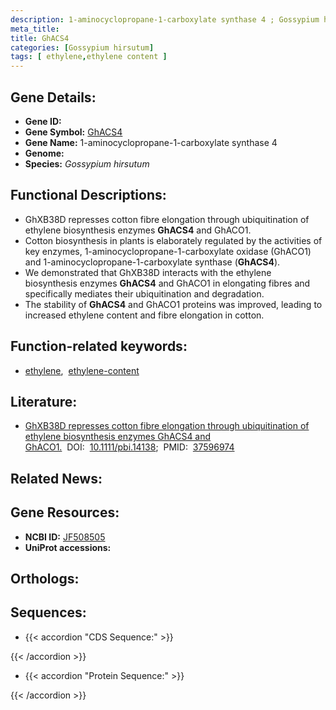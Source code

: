 ```yaml
---
description: 1-aminocyclopropane-1-carboxylate synthase 4 ; Gossypium hirsutum
meta_title:
title: GhACS4
categories: [Gossypium hirsutum]
tags: [ ethylene,ethylene content ]
---
```


## Gene Details:
- **Gene ID:** []()
- **Gene Symbol:** <u>GhACS4</u>
- **Gene Name:** 1-aminocyclopropane-1-carboxylate synthase 4
- **Genome:** []()
- **Species:** *Gossypium hirsutum*

## Functional Descriptions:
   - GhXB38D represses cotton fibre elongation through ubiquitination of ethylene biosynthesis enzymes **GhACS4** and GhACO1.
   - Cotton biosynthesis in plants is elaborately regulated by the activities of key enzymes, 1-aminocyclopropane-1-carboxylate oxidase (GhACO1) and 1-aminocyclopropane-1-carboxylate synthase (**GhACS4**).
   - We demonstrated that GhXB38D interacts with the ethylene biosynthesis enzymes **GhACS4** and GhACO1 in elongating fibres and specifically mediates their ubiquitination and degradation.
   - The stability of **GhACS4** and GhACO1 proteins was improved, leading to increased ethylene content and fibre elongation in cotton.

## Function-related keywords:
   - [ethylene](/tags/ethylene/),&nbsp;&nbsp;[ethylene-content](/tags/ethylene-content/)

## Literature:
   - [GhXB38D represses cotton fibre elongation through ubiquitination of ethylene biosynthesis enzymes GhACS4 and GhACO1.](https://doi.org/10.1111/pbi.14138)&nbsp;&nbsp;DOI:&nbsp;&nbsp;[10.1111/pbi.14138](https://doi.org/10.1111/pbi.14138);&nbsp;&nbsp;PMID:&nbsp;&nbsp;[37596974](https://pubmed.ncbi.nlm.nih.gov/37596974/)

## Related News:

## Gene Resources:
- **NCBI ID:**  [JF508505](https://www.ncbi.nlm.nih.gov/gene/?term=JF508505)
- **UniProt accessions:**  [](https://www.uniprot.org/uniprotkb//entry)

## Orthologs:

## Sequences:
- {{< accordion "CDS Sequence:" >}}

{{< /accordion >}}
- {{< accordion "Protein Sequence:" >}}

{{< /accordion >}}
